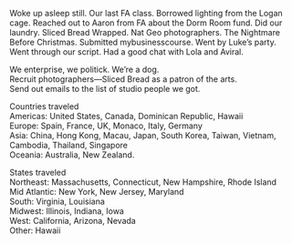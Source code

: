 Woke up asleep still. Our last FA class. Borrowed lighting from the Logan cage. Reached out to Aaron from FA about the Dorm Room fund. Did our laundry. Sliced Bread Wrapped. Nat Geo photographers. The Nightmare Before Christmas. Submitted mybusinesscourse. Went by Luke’s party. Went through our script. Had a good chat with Lola and Aviral. 

We enterprise, we politick. We’re a dog.  
Recruit photographers—Sliced Bread as a patron of the arts.  
Send out emails to the list of studio people we got. 

Countries traveled  
Americas: United States, Canada, Dominican Republic, Hawaii  
Europe: Spain, France, UK, Monaco, Italy, Germany  
Asia: China, Hong Kong, Macau, Japan, South Korea, Taiwan, Vietnam, Cambodia, Thailand, Singapore  
Oceania: Australia, New Zealand.

States traveled  
Northeast: Massachusetts, Connecticut, New Hampshire, Rhode Island  
Mid Atlantic: New York, New Jersey, Maryland  
South: Virginia, Louisiana  
Midwest: Illinois, Indiana, Iowa  
West: California, Arizona, Nevada  
Other: Hawaii
